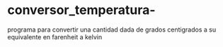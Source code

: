 # conversor_temperatura-
programa para convertir una cantidad dada de grados centigrados a su equivalente en farenheit a kelvin
